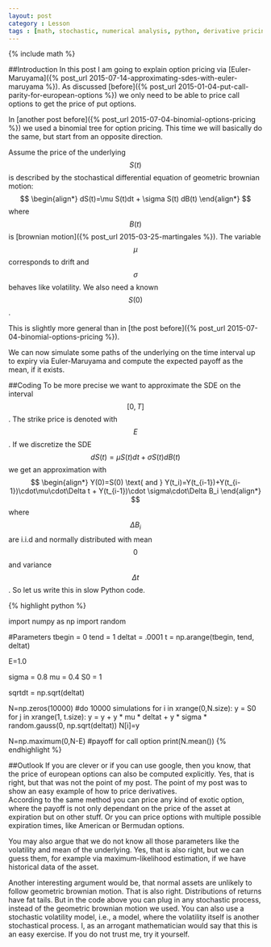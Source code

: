 ```yaml
---
layout: post
category : Lesson
tags : [math, stochastic, numerical analysis, python, derivative pricing]
---
```

{% include math %}

##Introduction
In this post I am going to explain option pricing via
[Euler-Maruyama]({% post_url 2015-07-14-approximating-sdes-with-euler-maruyama %}).
As discussed [before]({% post_url 2015-01-04-put-call-parity-for-european-options %})
we only need to be able to price call options to get the price of put
options.

In [another post before]({% post_url 2015-07-04-binomial-options-pricing %})
we used a binomial tree for option pricing. This time we will
basically do the same, but start from an opposite direction.

Assume the price of the underlying $$S(t)$$ is described by the
stochastical differential equation of geometric brownian motion:
$$
\begin{align*}
dS(t)=\mu S(t)dt + \sigma S(t) dB(t)
\end{align*}
$$
where $$B(t)$$ is
[brownian motion]({% post_url 2015-03-25-martingales %}).
The variable $$\mu$$ corresponds to drift and $$\sigma$$ behaves like
volatility.
We also need a known $$S(0)$$.

This is slightly more general than in
[the post before]({% post_url 2015-07-04-binomial-options-pricing %}).

We can now simulate some paths of the underlying on the time interval
up to expiry via Euler-Maruyama and compute the expected payoff as the
mean, if it exists.

##Coding
To be more precise we want to approximate the SDE on the interval
$$[0,T]$$. The strike price is denoted with $$E$$.
If we discretize the SDE $$dS(t)=\mu S(t)dt + \sigma S(t) dB(t)$$ we
get an approximation with
$$
\begin{align*}
Y(0)=S(0) \text{ and }
Y(t_i)=Y(t_{i-1})+Y(t_{i-1})\cdot\mu\cdot\Delta t + Y(t_{i-1})\cdot \sigma\cdot\Delta B_i
\end{align*}
$$
where $$\Delta B_i$$ are i.i.d and normally distributed with mean
$$0$$ and variance $$\Delta t$$.
So let us write this in slow Python code.

{% highlight python %}

import numpy as np
import random
 
#Parameters
tbegin = 0
tend = 1
deltat = .0001
t = np.arange(tbegin, tend, deltat)

E=1.0

sigma = 0.8
mu = 0.4
S0 = 1

sqrtdt = np.sqrt(deltat)


N=np.zeros(10000) #do 10000 simulations
for i in xrange(0,N.size):
  y = S0
  for j in xrange(1, t.size):
      y = y + y * mu * deltat + y * sigma * random.gauss(0, np.sqrt(deltat))
  N[i]=y

N=np.maximum(0,N-E) #payoff for call option
print(N.mean())
{% endhighlight %}

##Outlook
If you are clever or if you can use google, then you know, that the
price of european options can also be computed explicitly. Yes, that
is right, but that was not the point of my post. The point of my post
was to show an easy example of how to price derivatives.  
According to the same method you can price any kind of exotic option,
where the payoff is not only dependant on the price of the asset at
expiration but on other stuff. Or you can price options with multiple
possible expiration times, like American or Bermudan options.

You may also argue that we do not know all those parameters like the
volatility and mean of the underlying. Yes, that is also right, but we
can guess them, for example via maximum-likelihood estimation, if we
have historical data of the asset.

Another interesting argument would be, that normal assets are unlikely
to follow geometric brownian motion. That is also right.
Distributions of returns have fat tails. But in the code above you can
plug in any stochastic process, instead of the geometric brownian
motion we used. You can also use a stochastic volatility model, i.e.,
a model, where the volatility itself is another stochastical process.
I, as an arrogant mathematician would say that this is an easy
exercise. If you do not trust me, try it yourself.
